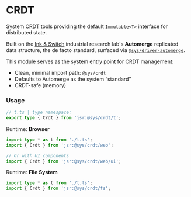 # CRDT
System [CRDT](https://en.wikipedia.org/wiki/Conflict-free_replicated_data_type) tools providing the default [`Immutable<T>`](https://github.com/sys-repo/sys/blob/main/README.md#immutablet) interface for distributed state.  

Built on the [Ink & Switch](https://www.inkandswitch.com/) industrial research lab's **Automerge** replicated data structure, the de facto standard, surfaced via [`@sys/driver-automerge`](https://jsr.io/@sys/driver-automerge).

This module serves as the system entry point for CRDT management:
- Clean, minimal import path: `@sys/crdt`
- Defaults to Automerge as the system “standard”
- CRDT-safe (memory)


### Usage
```ts
// t.ts | type namespace:
export type { Crdt } from 'jsr:@sys/crdt/t';
```

Runtime: **Browser**
```ts
import type * as t from './t.ts';
import { Crdt } from 'jsr:@sys/crdt/web';

// Or with UI components
import { Crdt } from 'jsr:@sys/crdt/web/ui';
```

Runtime: **File System**
```ts
import type * as t from './t.ts';
import { Crdt } from 'jsr:@sys/crdt/fs';
```
